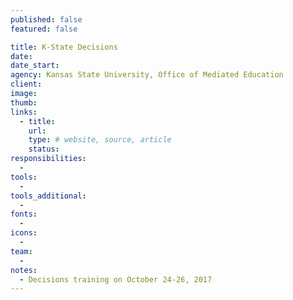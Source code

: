 ```yaml
---
published: false
featured: false

title: K-State Decisions
date:
date_start:
agency: Kansas State University, Office of Mediated Education
client:
image:
thumb:
links:
  - title:
    url:
    type: # website, source, article
    status:
responsibilities:
  -
tools:
  -
tools_additional:
  -
fonts:
  -
icons:
  -
team:
  -
notes:
  - Decisions training on October 24-26, 2017
---
```

